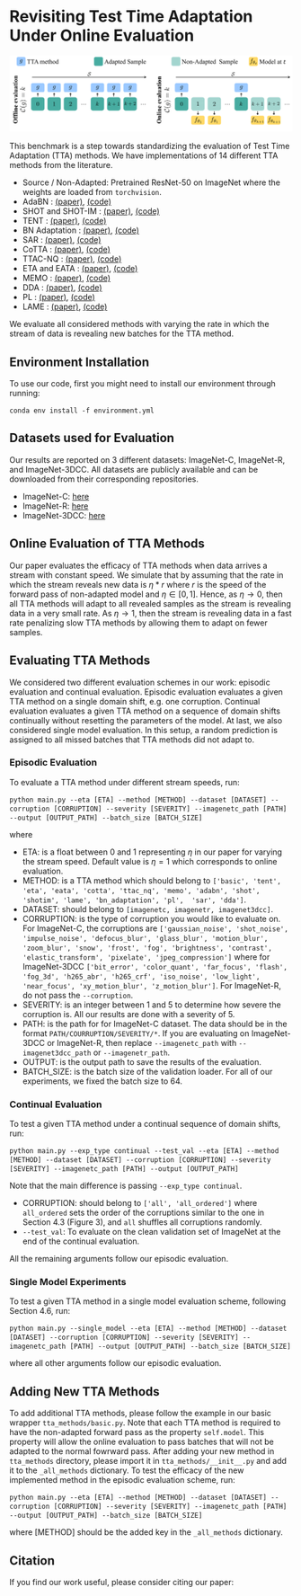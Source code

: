 <!-- # Online_Test_Time_Adaptation -->
# Revisiting Test Time Adaptation Under Online Evaluation

![plot](./pipeline.png)

This benchmark is a step towards standardizing the evaluation of Test Time Adaptation (TTA) methods. We have implementations of 14 different TTA methods from the literature. 

- Source / Non-Adapted: Pretrained ResNet-50 on ImageNet where the weights are loaded from `torchvision`. 
- AdaBN : [(paper)](https://arxiv.org/abs/1603.04779), [(code)](https://github.com/erlendd/ddan)
- SHOT and SHOT-IM : [(paper)](https://arxiv.org/abs/2002.08546), [(code)](https://github.com/fiveai/LAME/blob/master/src/adaptation/shot.py)
- TENT :  [(paper)](https://openreview.net/pdf?id=uXl3bZLkr3c), [(code)](https://github.com/DequanWang/tent)
- BN Adaptation : [(paper)](https://arxiv.org/pdf/2006.16971v1.pdf), [(code)](https://github.com/bethgelab/robustness/tree/main/examples/batchnorm)
- SAR :  [(paper)](https://openreview.net/forum?id=g2YraF75Tj), [(code)](https://github.com/mr-eggplant/SAR)
- CoTTA : [(paper)](https://arxiv.org/abs/2203.13591), [(code)](https://github.com/qinenergy/cotta)
- TTAC-NQ : [(paper)](https://openreview.net/forum?id=g2YraF75Tj), [(code)](https://github.com/Gorilla-Lab-SCUT/TTAC)
- ETA and EATA : [(paper)](https://arxiv.org/abs/2204.02610), [(code)](https://github.com/mr-eggplant/EATA) 
- MEMO :  [(paper)](https://arxiv.org/abs/2110.09506), [(code)](https://github.com/zhangmarvin/memo)
- DDA : [(paper)](https://arxiv.org/abs/2207.03442), [(code)](https://github.com/shiyegao/DDA)
- PL : [(paper)](https://www.researchgate.net/publication/280581078_Pseudo-Label_The_Simple_and_Efficient_Semi-Supervised_Learning_Method_for_Deep_Neural_Networks), [(code)](https://github.com/fiveai/LAME/blob/master/src/adaptation/pseudo_label.py)
- LAME :  [(paper)](https://openaccess.thecvf.com/content/CVPR2022/papers/Boudiaf_Parameter-Free_Online_Test-Time_Adaptation_CVPR_2022_paper.pdf), [(code)](https://github.com/fiveai/LAME)

We evaluate all considered methods with varying the rate in which the stream of data is revealing new batches for the TTA method.

## Environment Installation
To use our code, first you might need to install our environment through running:

```
conda env install -f environment.yml
```

## Datasets used for Evaluation
Our results are reported on 3 different datasets: ImageNet-C, ImageNet-R, and ImageNet-3DCC. 
All datasets are publicly available and can be downloaded from their corresponding repositories. 
- ImageNet-C: [here](https://github.com/hendrycks/robustness)
- ImageNet-R: [here](https://github.com/hendrycks/imagenet-r)
- ImageNet-3DCC: [here](https://github.com/EPFL-VILAB/3DCommonCorruptions)

## Online Evaluation of TTA Methods
Our paper evaluates the efficacy of TTA methods when data arrives a stream with constant speed.
We simulate that by assuming that the rate in which the stream reveals new data is $\eta * r$ where $r$ is the speed of the forward pass of non-adapted model and $\eta \in [0, 1]$. Hence, as $\eta \rightarrow 0$, then all TTA methods will adapt to all revealed samples as the stream is revealing data in a very small rate.
As $\eta \rightarrow 1$, then the stream is revealing data in a fast rate penalizing slow TTA methods by allowing them to adapt on fewer samples.

## Evaluating TTA Methods
We considered two different evaluation schemes in our work: episodic evaluation and continual evaluation.
Episodic evaluation evaluates a given TTA method on a single domain shift, e.g. one corruption. 
Continual evaluation evaluates a given TTA method on a sequence of domain shifts continually without resetting the parameters of the model.
At last, we also considered single model evaluation. In this setup, a random prediction is assigned to all missed batches that TTA methods did not adapt to.

### Episodic Evaluation
To evaluate a TTA method under different stream speeds, run:
```
python main.py --eta [ETA] --method [METHOD] --dataset [DATASET] --corruption [CORRUPTION] --severity [SEVERITY] --imagenetc_path [PATH] --output [OUTPUT_PATH] --batch_size [BATCH_SIZE]
```
where
- ETA: is a float between 0 and 1 representing $\eta$ in our paper for varying the stream speed. Default value is $\eta = 1$ which corresponds to online evaluation.
- METHOD: is a TTA method which should belong to `['basic', 'tent', 'eta', 'eata', 'cotta', 'ttac_nq', 'memo', 'adabn', 'shot', 'shotim', 'lame', 'bn_adaptation', 'pl',  'sar', 'dda']`.
- DATASET: should belong to `[imagenetc, imagenetr, imagenet3dcc]`.
- CORRUPTION: is the type of corruption you would like to evaluate on. For ImageNet-C, the corruptions are `['gaussian_noise', 'shot_noise', 'impulse_noise', 'defocus_blur', 'glass_blur', 'motion_blur', 'zoom_blur', 'snow', 'frost', 'fog', 'brightness', 'contrast', 'elastic_transform', 'pixelate', 'jpeg_compression']` where for ImageNet-3DCC `['bit_error', 'color_quant', 'far_focus', 'flash', 'fog_3d', 'h265_abr', 'h265_crf', 'iso_noise', 'low_light', 'near_focus', 'xy_motion_blur', 'z_motion_blur']`. For ImageNet-R, do not pass the `--corruption`.
- SEVERITY: is an integer between 1 and 5 to determine how severe the corruption is. All our results are done with a severity of 5.
- PATH: is the path for for ImageNet-C dataset. The data should be in the format `PATH/COURRUPTION/SEVERITY/*`. If you are evaluating on ImageNet-3DCC or ImageNet-R, then replace `--imagenetc_path` with `--imagenet3dcc_path` or `--imagenetr_path`.
- OUTPUT: is the output path to save the results of the evaluation.
- BATCH_SIZE: is the batch size of the validation loader. For all of our experiments, we fixed the batch size to 64. 


### Continual Evaluation
To test a given TTA method under a continual sequence of domain shifts, run:
```
python main.py --exp_type continual --test_val --eta [ETA] --method [METHOD] --dataset [DATASET] --corruption [CORRUPTION] --severity [SEVERITY] --imagenetc_path [PATH] --output [OUTPUT_PATH]
```
Note that the main difference is passing `--exp_type continual`. 
- CORRUPTION: should belong to `['all', 'all_ordered']` where `all_ordered` sets the order of the corruptions similar to the one in Section 4.3 (Figure 3), and `all` shuffles all corruptions randomly. 
- `--test_val`: To evaluate on the clean validation set of ImageNet at the end of the continual evaluation.

All the remaining arguments follow our episodic evaluation.

### Single Model Experiments
To test a given TTA method in a single model evaluation scheme, following Section 4.6, run:
```
python main.py --single_model --eta [ETA] --method [METHOD] --dataset [DATASET] --corruption [CORRUPTION] --severity [SEVERITY] --imagenetc_path [PATH] --output [OUTPUT_PATH] --batch_size [BATCH_SIZE]
```
where all other arguments follow our episodic evaluation.

## Adding New TTA Methods
To add additional TTA methods, please follow the example in our basic wrapper `tta_methods/basic.py`. Note that each TTA method is required to have the non-adapted forward pass as the property `self.model`. This property will allow the online evaluation to pass batches that will not be adapted to the normal fowrward pass.
After adding your new method in `tta_methods` directory, please import it in `tta_methods/__init__.py` and add it to the `_all_methods` dictionary.
To test the efficacy of the new implemented method in the episodic evaluation scheme, run:
```
python main.py --eta [ETA] --method [METHOD] --dataset [DATASET] --corruption [CORRUPTION] --severity [SEVERITY] --imagenetc_path [PATH] --output [OUTPUT_PATH] --batch_size [BATCH_SIZE]
```
where [METHOD] should be the added key in the `_all_methods` dictionary.

## Citation
If you find our work useful, please consider citing our paper:





